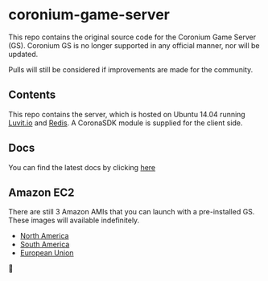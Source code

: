 # coronium-game-server

This repo contains the original source code for the Coronium Game Server (GS). Coronium GS is no longer supported in any official manner, nor will be updated.

Pulls will still be considered if improvements are made for the community.

## Contents

This repo contains the server, which is hosted on Ubuntu 14.04 running [Luvit.io](http://luvit.io) and [Redis](redis.io). A CoronaSDK module is supplied for the client side.

## Docs

You can find the latest docs by clicking [here](http://coronium.io/gs)

## Amazon EC2

There are still 3 Amazon AMIs that you can launch with a pre-installed GS. These images will available indefinitely.

- [North America](https://console.aws.amazon.com/ec2/v2/home?region=us-east-1#LaunchInstanceWizard:ami=ami-624afb0a)
- [South America](https://console.aws.amazon.com/ec2/v2/home?region=sa-east-1#LaunchInstanceWizard:ami=ami-f9b90ce4)
- [European Union](https://eu-west-1.console.aws.amazon.com/ec2/v2/home?region=eu-west-1#LaunchInstanceWizard:ami=ami-ba3898cd)

:elephant:
